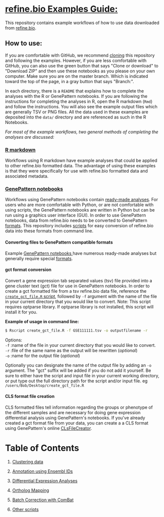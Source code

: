 # <u>refine.bio Examples Guide: </u>
This repository contains example workflows of how to use data downloaded from
[refine.bio](https://www.refine.bio).

## How to use:

If you are comfortable with GitHub, we recommend [cloning](https://help.github.com/articles/cloning-a-repository/)
this repository and following the examples.
However, if you are less comfortable with GitHub, you can also use the green 
button that says "Clone or download" to "Download ZIP" and then use these 
notebooks as you please on your own computer. 
Make sure you are on the master branch. 
Which is indicated toward the top of the page, in a gray button that says "Branch:".

In each directory, there is a `README` that explains how to complete the 
analyses with the R or GenePattern notebooks. 
If you are following the instructions for completing the analyses in R, open the
R markdown (`Rmd`) and follow the instructions.
You will also see the example output files which are generally TSV or PNG files.
All the data used in these examples are deposited into the `data/`
directory and are referenced as such in the R Notebooks.

*For most of the example workflows, two general methods of completing the analyses are discussed:*  

### [R markdown](https://rmarkdown.rstudio.com/articles_intro.html)  
Workflows using R markdown have example analyses that could be applied to other 
refine.bio formatted data. 
The advantage of using these examples is that they were specifically for use 
with refine.bio formatted data and associated metadata.

### [GenePattern notebooks](http://genepattern-notebook.org/example-notebooks/)
Workflows using GenePattern notebooks contain
[ready-made analyses](http://genepattern-notebook.org/example-notebooks/).
For users who are more comfortable with Python, or are not comfortable with
using scripts, the GenePattern notebooks are written in Python but can be
run using a graphics user interface (GUI).
In order to use GenePattern notebooks, data from refine.bio needs to be converted
to GenePattern
[formats](http://software.broadinstitute.org/cancer/software/genepattern/file-formats-guide).
This repository includes
[scripts](https://github.com/AlexsLemonade/refinebio-examples/blob/master/scripts/) 
for easy conversion of refine.bio data into these formats from command line.

#### Converting files to GenePattern compatible formats
Example <a href="http://genepattern-notebook.org/example-notebooks/"> GenePattern
notebooks </a> have numerous ready-made analyses but generally require special
<a href="http://software.broadinstitute.org/cancer/software/genepattern/file-formats-guideformats">formats</a>.

#### gct format conversion
Convert a gene expression tab separated values (tsv) file provided
into a gene cluster text (gct) file for use in GenePattern notebooks.
In order to create a gct formatted file from a tsv refine.bio data file,
reference the <a href="https://github.com/AlexsLemonade/refinebio-examples/blob/master/scripts/create_gct_file.R">
`create_gct_file.R` script</a>, followed by `-f` argument with the name
of the file in your current directory that you would like to convert.
Note: This script requires optparse library. If optparse library is not
installed, this script will install it for you.

<b>Example of usage in command line:</b>  
 ```bash
 $ Rscript create_gct_file.R -f GSE111111.tsv -o outputfilename -r
 ```
 Options:   
`-f` :name of the file in your current directory that you would like to convert.    
`-r` :file of the same name as the output will be rewritten (*optional*)       
`-o` :name for the output file (*optional*)       

Optionally you can designate the name of the output file by adding an `-o`
argument.
The "gct" suffix will be added if you do not add it yourself.
Be sure to either have the script and input file in your current working
directory, or put type out the full directory path for the script and/or input
file. eg `/users/Bob/Desktop/create_gct_file.R`

#### CLS format file creation
CLS formatted files tell information regarding the groups or phenotype of the
different samples and are necessary for doing gene expression differential
analysis using GenePattern's notebooks. If you've already created a gct format
file from your data, you can create a a CLS format using GenePattern's online
<a href="http://genepattern.broadinstitute.org/gp/pages/index.jsf?lsid=urn:lsid:broad.mit.edu:cancer.software.genepattern.module.visualizer:00261:3">CLsFileCreator</a>.

# Table of Contents

1. [Clustering data](https://github.com/AlexsLemonade/refinebio-examples/blob/master/clustering)

2. [Annotation using Ensembl IDs](https://github.com/AlexsLemonade/refinebio-examples/blob/master/ensembl-id-convert)  

3. [Differential Expression Analyses](https://github.com/AlexsLemonade/refinebio-examples/blob/master/differential-expression)

4. [Ortholog Mapping](https://github.com/AlexsLemonade/refinebio-examples/blob/master/ortholog-mapping)  

5. [Batch Correction with ComBat](https://github.com/AlexsLemonade/refinebio-examples/blob/master/batch_correction)

6. [Other scripts](https://github.com/AlexsLemonade/refinebio-examples/blob/master/scripts)
